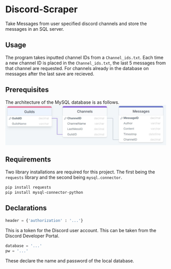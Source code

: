 # Discord-Scraper
Take Messages from user specified discord channels and store the messages in an SQL server.

## Usage
The program takes inputted channel IDs from a `Channel_ids.txt`. Each time a new channel ID is placed in the `Channel_ids.txt`, the last 5 messages from that channel are requested. For channels already in the database on messages after the last save are recieved.

## Prerequisites
The architecture of the MySQL database is as follows.
![sqldatabase](sqldesign.JPG)
## Requirements
Two library installations are required for this project. 
The first being the `requests` library and the second being `mysql.connector`.
```shell
pip install requests
pip install mysql-connector-python
```

## Declarations
```python
header = {'authorization' : '...'}
```
This is a token for the Discord user account. This can be taken from the Discord Developer Portal.
```python
database = '...'
pw = '...'
```
These declare the name and password of the local database.
